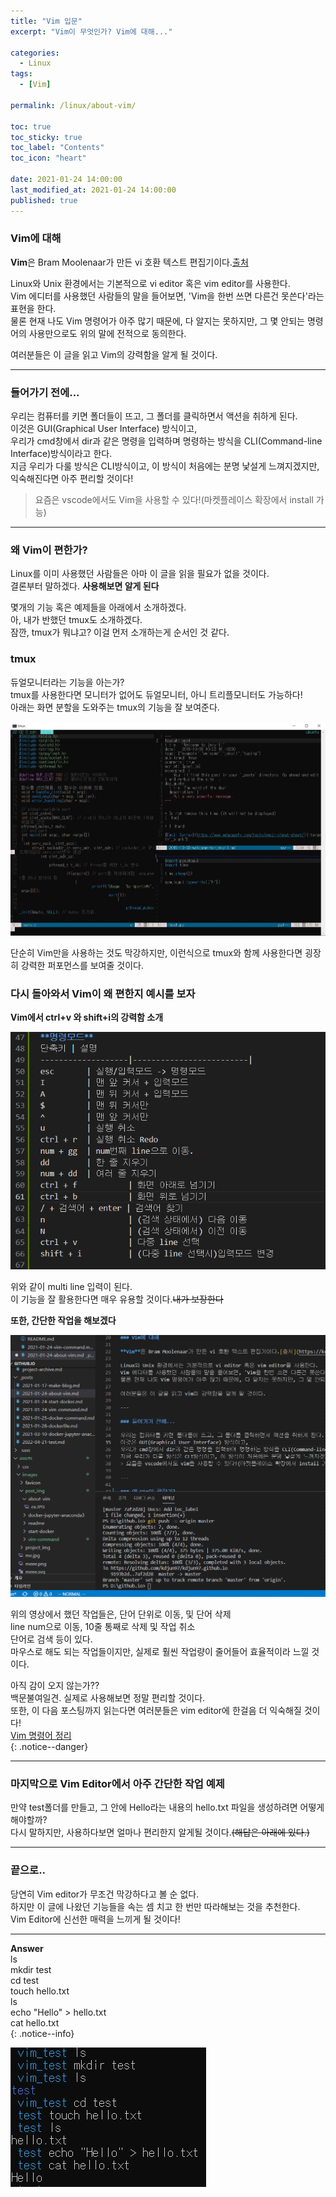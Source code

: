 ```yaml
---
title: "Vim 입문"
excerpt: "Vim이 무엇인가? Vim에 대해..."

categories:
  - Linux
tags:
  - [Vim]

permalink: /linux/about-vim/

toc: true
toc_sticky: true
toc_label: "Contents"
toc_icon: "heart"
 
date: 2021-01-24 14:00:00
last_modified_at: 2021-01-24 14:00:00
published: true
---
```


### Vim에 대해

**Vim**은 Bram Moolenaar가 만든 vi 호환 텍스트 편집기이다.[출처](https://ko.wikipedia.org/wiki/Vim)  

Linux와 Unix 환경에서는 기본적으로 vi editor 혹은 vim editor를 사용한다.  
Vim 에디터를 사용했던 사람들의 말을 들어보면, 'Vim을 한번 쓰면 다른건 못쓴다'라는 표현을 한다.  
물론 현재 나도 Vim 명령어가 아주 많기 때문에, 다 알지는 못하지만, 그 몇 안되는 명령어의 사용만으로도 위의 말에 전적으로 동의한다.  

여러분들은 이 글을 읽고 Vim의 강력함을 알게 될 것이다.  

---  

### 들어가기 전에...

우리는 컴퓨터를 키면 폴더들이 뜨고, 그 폴더를 클릭하면서 액션을 취하게 된다.  
이것은 GUI(Graphical User Interface) 방식이고,  
우리가 cmd창에서 dir과 같은 명령을 입력하며 명령하는 방식을 CLI(Command-line Interface)방식이라고 한다.  
지금 우리가 다룰 방식은 CLI방식이고, 이 방식이 처음에는 분명 낯설게 느껴지겠지만, 익숙해진다면 아주 편리할 것이다!  
> 요즘은 vscode에서도 Vim을 사용할 수 있다!(마켓플레이스 확장에서 install 가능)  

---  

### 왜 Vim이 편한가?

Linux를 이미 사용했던 사람들은 아마 이 글을 읽을 필요가 없을 것이다.  
결론부터 말하겠다. **사용해보면 알게 된다**  

몇개의 기능 혹은 예제들을 아래에서 소개하겠다.  
아, 내가 반했던 tmux도 소개하겠다.  
잠깐, tmux가 뭐냐고? 이걸 먼저 소개하는게 순서인 것 같다.  

### tmux

듀얼모니터라는 기능을 아는가?  
tmux를 사용한다면 모니터가 없어도 듀얼모니터, 아니 트리플모니터도 가능하다!  
아래는 화면 분할을 도와주는 tmux의 기능을 잘 보여준다.  

<a href="https://kdjun97.github.io/assets/images/post_img/about-vim/tmux.JPG">
  <img src="/assets/images/post_img/about-vim/tmux.JPG" alt="tmux">
</a>

단순히 Vim만을 사용하는 것도 막강하지만, 이런식으로 tmux와 함께 사용한다면 굉장히 강력한 퍼포먼스를 보여줄 것이다.  

### 다시 돌아와서 Vim이 왜 편한지 예시를 보자

**Vim에서 ctrl+v 와 shift+i의 강력함 소개**  

![show](/assets/images/post_img/about-vim/show.gif)  

위와 같이 multi line 입력이 된다.  
이 기능을 잘 활용한다면 매우 유용할 것이다.~~내가 보장한다~~  

**또한, 간단한 작업을 해보겠다**  

![no-mouse](/assets/images/post_img/about-vim/no-mouse.gif)  

위의 영상에서 했던 작업들은, 단어 단위로 이동, 및 단어 삭제  
line num으로 이동, 10줄 통째로 삭제 및 작업 취소  
단어로 검색 등이 있다.  
마우스로 해도 되는 작업들이지만, 실제로 훨씬 작업량이 줄어들어 효율적이라 느낄 것이다.  

아직 감이 오지 않는가??  
백문불여일견. 실제로 사용해보면 정말 편리할 것이다.  
또한, 이 다음 포스팅까지 읽는다면 여러분들은 vim editor에 한걸음 더 익숙해질 것이다!  
[Vim 명령어 정리](https://kdjun97.github.io/linux/vim-command/)  
{: .notice--danger}

---  

### 마지막으로 Vim Editor에서 아주 간단한 작업 예제

만약 test폴더를 만들고, 그 안에 Hello라는 내용의 hello.txt 파일을 생성하려면 어떻게 해야할까?  
다시 말하지만, 사용하다보면 얼마나 편리한지 알게될 것이다.~~(해답은 아래에 있다.)~~  

---  

### 끝으로..

당연히 Vim editor가 무조건 막강하다고 볼 순 없다.  
하지만 이 글에 나왔던 기능들을 속는 셈 치고 한 번만 따라해보는 것을 추천한다.  
Vim Editor에 신선한 매력을 느끼게 될 것이다!  

---  

**Answer**  
ls  
mkdir test  
cd test  
touch hello.txt  
ls  
echo "Hello" > hello.txt  
cat hello.txt  
{: .notice--info}  

![Answer](/assets/images/post_img/about-vim/ex.JPG)  